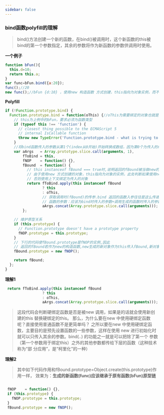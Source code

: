 ```yaml
---
sidebar: false
---
```


### bind函数polyfill的理解
> bind()方法创建一个新的函数，在bind()被调用时，这个新函数的this被bind的第一个参数指定，其余的参数将作为新函数的参数供调用时使用。

**一个例子**
```js
function bFun(){
  this.d=10;
  return this.a;
}
var func=bFun.bind({a:20});
func();//20
new func();//bFun {d:10} ，使用new 构造函数 方式创建，this指向为对象实例，而不是传入的{a:20}
```

**Polyfill**
```js
if (!Function.prototype.bind) {
  Function.prototype.bind = function(oThis) {//oThis为需要绑定的对象也就是上例中的{a:20}
    // this为上例中的bFun，要求必须为函数类型
    if (typeof this !== 'function') {
      // closest thing possible to the ECMAScript 5
      // internal IsCallable function
      throw new TypeError('Function.prototype.bind - what is trying to be bound is not callable');
    }
    //将bind函数传入的参数从第1个(index从0开始)开始转换成数组，因为第0个为传入的绑定对象。arguments为类数组
    var aArgs   = Array.prototype.slice.call(arguments, 1),
        fToBind = this,
        fNOP    = function() {},
        fBound  = function() {
          // this instanceof fBound === true时,说明返回的fBound被当做new的构造函数调用
          // 由于使用new 方式创建的对象，this指向为对象的实例，此处判断如果使用new方式创建那么this应该为对象实例的this
          // 否则使用上下文绑定为传入的对象
          return fToBind.apply(this instanceof fBound
                 ? this
                 : oThis,
                 // 获取调用时(fBound)的传参.bind 返回的函数入参往往是这么传递的
                 // 函数的参数：应该为bind时传入的参数+调用生成的函数时传入的参数和
                 aArgs.concat(Array.prototype.slice.call(arguments)));
        };

    // 维护原型关系
    if (this.prototype) {
      // Function.prototype doesn't have a prototype property
      fNOP.prototype = this.prototype; 
    }
    // 下行的代码使fBound.prototype是fNOP的实例,因此
    // 返回的fBound若作为new的构造函数,new生成的新对象作为this传入fBound,新对象的__proto__就是fNOP的实例
    fBound.prototype = new fNOP();

    return fBound;
  };
}

```
**理解1**
```js
 return fToBind.apply(this instanceof fBound
                 ? this
                 : oThis,
                 aArgs.concat(Array.prototype.slice.call(arguments)));
```
> 这段代码会判断硬绑定函数是否是被new 调用，如果是的话就会使用新创建的this 替换硬绑定的this。
那么，为什么要在new 中使用硬绑定函数呢？直接使用普通函数不是更简单吗？
之所以要在new 中使用硬绑定函数，主要目的是预先设置函数的一些参数，这样在使用
new 进行初始化时就可以只传入其余的参数。bind(..) 的功能之一就是可以把除了第一个
参数（第一个参数用于绑定this）之外的其他参数都传给下层的函数（这种技术称为“部
分应用”，是“柯里化”的一种）



**理解2**

> 其中如下代码作用和fBound.prototype=Object.create(this.prototype)作用一样，
效果为：**生成的新函数(func)应该继承于原有函数(bFun)原型链**

```js

 fNOP    = function() {},
 if (this.prototype) {
   fNOP.prototype = this.prototype; 
 }
 fBound.prototype = new fNOP();
```
